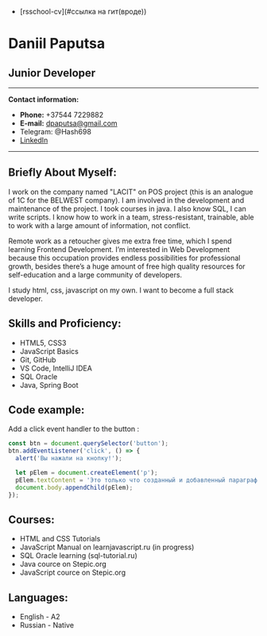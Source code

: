 - [rsschool-cv](#ссылка на гит(вроде))

# Daniil Paputsa
## Junior Developer
---
**Contact information:**

* **Phone:** +37544 7229882
* **E-mail:** dpaputsa@gmail.com
* Telegram: @Hash698
* [LinkedIn](https://www.linkedin.com/in/daniil-paputsa-949186219)
---
## Briefly About Myself:

I work on the company named "LACIT" on POS project (this is an analogue of 1C for the BELWEST company). I am involved in the development and maintenance of the project.
I took courses in java.
I also know SQL, I can write scripts.
I know how to work in a team, stress-resistant, trainable, able to work with a large amount of information, not conflict.

Remote work as a retoucher gives me extra free time, which I spend learning Frontend Development.
I’m interested in Web Development because this occupation provides endless possibilities for professional growth,
besides there’s a huge amount of free high quality resources for self-education and a large community of developers.

I study html, css, javascript on my own. I want to become a full stack developer.

## Skills and Proficiency:

* HTML5, CSS3
* JavaScript Basics
* Git, GitHub
* VS Code, IntelliJ IDEA
* SQL Oracle
* Java, Spring Boot

## Code example:

Add a click event handler to the button :

``` js
const btn = document.querySelector('button');
btn.addEventListener('click', () => {
  alert('Вы нажали на кнопку!');

  let pElem = document.createElement('p');
  pElem.textContent = 'Это только что созданный и добавленный параграф.';
  document.body.appendChild(pElem);
});
```


## Courses:

* HTML and CSS Tutorials
* JavaScript Manual on learnjavascript.ru (in progress)
* SQL Oracle learning (sql-tutorial.ru)
* Java cource on Stepic.org
* JavaScript cource on Stepic.org


## Languages:

* English - А2
* Russian - Native
